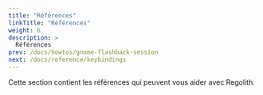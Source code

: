 ```yaml
---
title: "Références"
linkTitle: "Références"
weight: 6
description: >
  Références
prev: /docs/howtos/gnome-flashback-session
next: /docs/reference/keybindings
---
```


Cette section contient les références qui peuvent vous aider avec Regolith.
